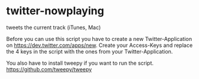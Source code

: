twitter-nowplaying
==================

tweets the current track (iTunes, Mac)

Before you can use this script you have to create a new Twitter-Application on https://dev.twitter.com/apps/new. Create your Access-Keys and replace the 4 keys in the script with the ones from your Twitter-Application.

You also have to install tweepy if you want to run the script. https://github.com/tweepy/tweepy
